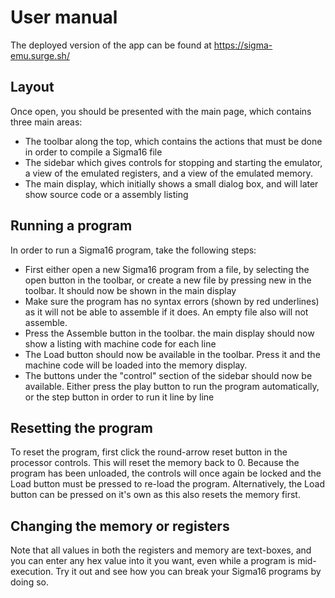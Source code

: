 # User manual 
The deployed version of the app can be found at https://sigma-emu.surge.sh/

## Layout
Once open, you should be presented with the main page, which contains three main areas:
 - The toolbar along the top, which contains the actions that must be done in order to compile a Sigma16 file
 - The sidebar which gives controls for stopping and starting the emulator, a view of the emulated registers, and a view of the emulated memory.
 - The main display, which initially shows a small dialog box, and will later show source code or a assembly listing

## Running a program
In order to run a Sigma16 program, take the following steps:
 - First either open a new Sigma16 program from a file, by selecting the open button in the toolbar, or create a new file by pressing new in the toolbar. It should now be shown in the main display
 - Make sure the program has no syntax errors (shown by red underlines) as it will not be able to assemble if it does. An empty file also will not assemble.
 - Press the Assemble button in the toolbar. the main display should now show a listing with machine code for each line
 - The Load button should now be available in the toolbar. Press it and the machine code will be loaded into the memory display.
 - The buttons under the "control" section of the sidebar should now be available. Either press the play button to run the program automatically, or the step button in order to run it line by line

## Resetting the program
To reset the program, first click the round-arrow reset button in the processor controls. This will reset the memory back to 0. Because the program has been unloaded, the controls will once again be locked and the Load button must be pressed to re-load the program. Alternatively, the Load button can be pressed on it's own as this also resets the memory first.

## Changing the memory or registers
Note that all values in both the registers and memory are text-boxes, and you can enter any hex value into it you want, even while a program is mid-execution. Try it out and see how you can break your Sigma16 programs by doing so.
